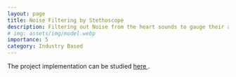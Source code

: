 ```yaml
---
layout: page
title: Noise Filtering by Stethoscope
description: Filtering out Noise from the heart sounds to gauge their abnormality  
# img: assets/img/model.webp
importance: 5
category: Industry Based
---
```


<!-- <p align="justify"> We present SPEAR, an open-source python library for data programming with semi supervision. The package implements several recent data programming approaches including facility to programmatically label and build training data. SPEAR facilitates weak supervision in the form of heuristics (or rules) and association of noisy labels to the training dataset. These noisy labels are aggregated to assign labels to the unlabeled data for downstream tasks. We have implemented several label aggregation approaches that aggregate the noisy labels and then train using the noisily labeled set in a cascaded manner. Our implementation also includes other approaches that jointly aggregate and train the model for text classification tasks. Thus, in our python package, we integrate several cascade and joint data-programming approaches while also providing the facility of data programming by letting the user define labeling functions or rules. We also present some real-world use cases of SPEAR. </p> -->

<p align="justify"> The project implementation can be studied <a href="https://github.com/ParthLa/HeartSound_classification_and_filtering"> here </a>. </p>
